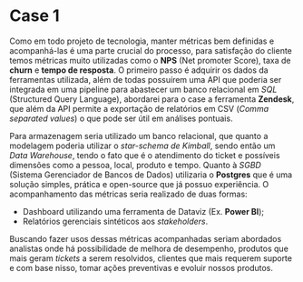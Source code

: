 # Case 1

Como em todo projeto de tecnologia, manter métricas bem definidas e acompanhá-las é uma parte crucial do processo, para satisfação do cliente temos métricas muito utilizadas como o **NPS** (Net promoter Score), taxa de **churn** e **tempo de resposta**.
O primeiro passo é adquirir os dados da ferramentas utilizada, além de todas possuírem uma API que poderia ser integrada em uma pipeline para abastecer um banco relacional em _SQL_ (Structured Query Language), abordarei para o case a ferramenta **Zendesk**, que além da API permite a exportação de relatórios em CSV (_Comma separated values_) o que pode ser útil em análises pontuais.

Para armazenagem seria utilizado um banco relacional, que quanto a modelagem poderia utilizar o _star-schema de Kimball_, sendo então um _Data Warehouse_, tendo o fato que é o atendimento do ticket e possíveis dimensões como a pessoa, local, produto e tempo. Quanto à _SGBD_ (Sistema Gerenciador de Bancos de Dados) utilizaria o **Postgres** que é uma solução simples, prática e open-source que já possuo experiência.
O acompanhamento das métricas seria realizado de duas formas:

- Dashboard utilizando uma ferramenta de Dataviz (Ex. **Power BI**);
- Relatórios gerenciais sintéticos aos _stakeholders_.

Buscando fazer usos dessas métricas acompanhadas seriam abordados analistas onde há possibilidade de melhora de desempenho, produtos que mais geram _tickets_ a serem resolvidos, clientes que mais requerem suporte e com base nisso, tomar ações preventivas e evoluir nossos produtos.
